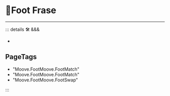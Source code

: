 # 🔷<motor>Foot Frase</motor>

---

<!-- =================================================== -->
<!-- =================================================== -->
<!-- =================================================== -->
<!-- =================================================== -->
<!-- =================================================== -->
::: details 🛠 <dev>&&&</dev>

-

<h2>PageTags</h2>

- "Moove.FootMoove.FootMatch"
- "Moove.FootMoove.FootMatch"
- "Moove.FootMoove.FootSwap"

:::
